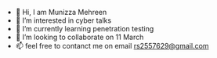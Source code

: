 - 👋 Hi, I am Munizza Mehreen
- 👀 I’m interested in cyber talks 
- 🌱 I’m currently learning penetration testing
- 💞️ I’m looking to collaborate on 11 March
- 📫 feel free to contanct me on email rs2557629@gmail.com


